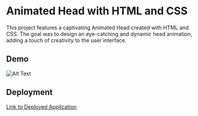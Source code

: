 
# Animated Head with HTML and CSS


This project features a captivating Animated Head created with HTML and CSS. The goal was to design an eye-catching and dynamic head animation, adding a touch of creativity to the user interface.


## Demo

![Alt Text](https://media.giphy.com/media/v1.Y2lkPTc5MGI3NjExaThsYnY5M3FqeXpreWMza2cyeDBib285OTllZzNoMHk2Zmw3YXkycyZlcD12MV9pbnRlcm5hbF9naWZfYnlfaWQmY3Q9Zw/CmDErsHOQXLeXkvNi8/source.gif)

## Deployment

[Link to Deployed Application](https://dev-bhoomi.github.io/Css_Project-14/)

